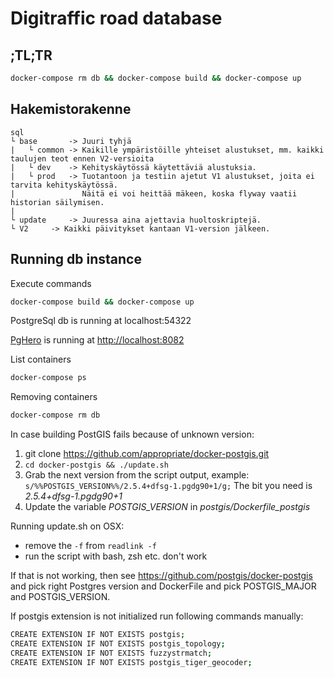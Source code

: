 # Digitraffic road database

## ;TL;TR

````bash
docker-compose rm db && docker-compose build && docker-compose up
````

## Hakemistorakenne

    sql
    └ base       -> Juuri tyhjä
    |   └ common -> Kaikille ympäristöille yhteiset alustukset, mm. kaikki taulujen teot ennen V2-versioita
    |   └ dev    -> Kehityskäytössä käytettäviä alustuksia.
    |   └ prod   -> Tuotantoon ja testiin ajetut V1 alustukset, joita ei tarvita kehityskäytössä. 
    |               Näitä ei voi heittää mäkeen, koska flyway vaatii historian säilymisen.
    |
    └ update     -> Juuressa aina ajettavia huoltoskriptejä.
    └ V2     -> Kaikki päivitykset kantaan V1-version jälkeen.

## Running db instance

Execute commands

````bash
docker-compose build && docker-compose up
````

PostgreSql db is running at localhost:54322

[PgHero](https://github.com/ankane/pghero) is running at [http://localhost:8082](http://localhost:8082)

List containers
``````bash
docker-compose ps
``````

Removing containers
``````bash
docker-compose rm db
``````

In case building PostGIS fails because of unknown version:
1. git clone https://github.com/appropriate/docker-postgis.git
2. `cd docker-postgis && ./update.sh`
3. Grab the next version from the script output, example: `s/%%POSTGIS_VERSION%%/2.5.4+dfsg-1.pgdg90+1/g;` The bit you need is *2.5.4+dfsg-1.pgdg90+1*
4. Update the variable *POSTGIS_VERSION* in *postgis/Dockerfile_postgis*

Running update.sh on OSX:
- remove the `-f` from `readlink -f`
- run the script with bash, zsh etc. don't work

If that is not working, then see https://github.com/postgis/docker-postgis
and pick right Postgres version and DockerFile and pick POSTGIS_MAJOR and POSTGIS_VERSION.

If postgis extension is not initialized run following commands manually:
``````bash
CREATE EXTENSION IF NOT EXISTS postgis;
CREATE EXTENSION IF NOT EXISTS postgis_topology;
CREATE EXTENSION IF NOT EXISTS fuzzystrmatch;
CREATE EXTENSION IF NOT EXISTS postgis_tiger_geocoder;
``````